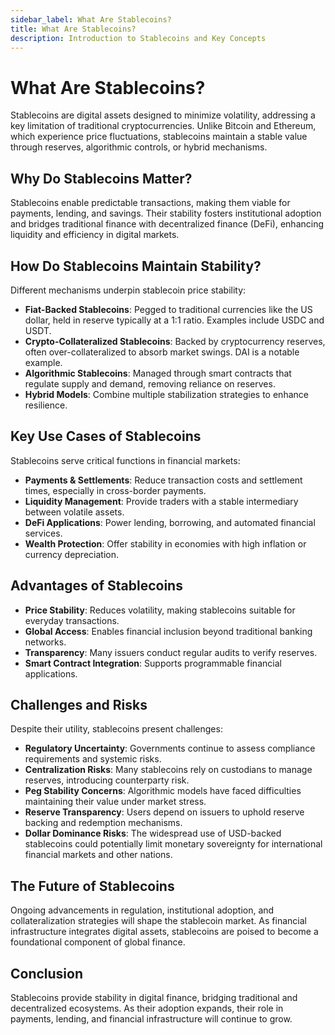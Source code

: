 ```yaml
---
sidebar_label: What Are Stablecoins?
title: What Are Stablecoins?
description: Introduction to Stablecoins and Key Concepts
---
```


# What Are Stablecoins?

Stablecoins are digital assets designed to minimize volatility, addressing a key limitation of traditional cryptocurrencies. Unlike Bitcoin and Ethereum, which experience price fluctuations, stablecoins maintain a stable value through reserves, algorithmic controls, or hybrid mechanisms.

## Why Do Stablecoins Matter?

Stablecoins enable predictable transactions, making them viable for payments, lending, and savings. Their stability fosters institutional adoption and bridges traditional finance with decentralized finance (DeFi), enhancing liquidity and efficiency in digital markets.

## How Do Stablecoins Maintain Stability?

Different mechanisms underpin stablecoin price stability:

- **Fiat-Backed Stablecoins**: Pegged to traditional currencies like the US dollar, held in reserve typically at a 1:1 ratio. Examples include USDC and USDT.
- **Crypto-Collateralized Stablecoins**: Backed by cryptocurrency reserves, often over-collateralized to absorb market swings. DAI is a notable example.
- **Algorithmic Stablecoins**: Managed through smart contracts that regulate supply and demand, removing reliance on reserves.
- **Hybrid Models**: Combine multiple stabilization strategies to enhance resilience.

## Key Use Cases of Stablecoins

Stablecoins serve critical functions in financial markets:

- **Payments & Settlements**: Reduce transaction costs and settlement times, especially in cross-border payments.
- **Liquidity Management**: Provide traders with a stable intermediary between volatile assets.
- **DeFi Applications**: Power lending, borrowing, and automated financial services.
- **Wealth Protection**: Offer stability in economies with high inflation or currency depreciation.

## Advantages of Stablecoins

- **Price Stability**: Reduces volatility, making stablecoins suitable for everyday transactions.
- **Global Access**: Enables financial inclusion beyond traditional banking networks.
- **Transparency**: Many issuers conduct regular audits to verify reserves.
- **Smart Contract Integration**: Supports programmable financial applications.

## Challenges and Risks

Despite their utility, stablecoins present challenges:

- **Regulatory Uncertainty**: Governments continue to assess compliance requirements and systemic risks.
- **Centralization Risks**: Many stablecoins rely on custodians to manage reserves, introducing counterparty risk.
- **Peg Stability Concerns**: Algorithmic models have faced difficulties maintaining their value under market stress.
- **Reserve Transparency**: Users depend on issuers to uphold reserve backing and redemption mechanisms.
- **Dollar Dominance Risks**: The widespread use of USD-backed stablecoins could potentially limit monetary sovereignty for international financial markets and other nations.

## The Future of Stablecoins

Ongoing advancements in regulation, institutional adoption, and collateralization strategies will shape the stablecoin market. As financial infrastructure integrates digital assets, stablecoins are poised to become a foundational component of global finance.

## Conclusion

Stablecoins provide stability in digital finance, bridging traditional and decentralized ecosystems. As their adoption expands, their role in payments, lending, and financial infrastructure will continue to grow.

